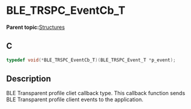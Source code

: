 # BLE\_TRSPC\_EventCb\_T

**Parent topic:**[Structures](GUID-E036F038-9556-4640-A277-570194EFBEC6.md)

## C

```c
typedef void(*BLE_TRSPC_EventCb_T)(BLE_TRSPC_Event_T *p_event);
```

## Description

BLE Transparent profile cliet callback type. This callback function sends BLE Transparent profile client events to the application.


